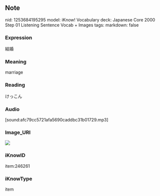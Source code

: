 ## Note
nid: 1253684195295
model: iKnow! Vocabulary
deck: Japanese Core 2000 Step 01 Listening Sentence Vocab + Images
tags: 
markdown: false

### Expression
結婚

### Meaning
marriage

### Reading
けっこん

### Audio
[sound:afc79cc5721afa5690caddbc31b01729.mp3]

### Image_URI
<!DOCTYPE html>
<title></title>
<img src="f0f4cae21d8a1dc715955af796797dd5.jpg">



### iKnowID
item:246261

### iKnowType
item
